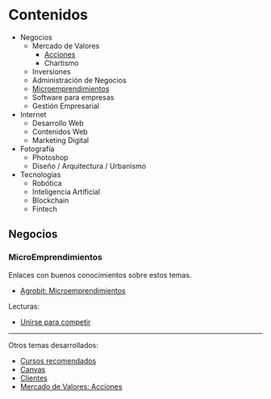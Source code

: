 # Contenidos

- Negocios
  - Mercado de Valores
    - [Acciones](/c/acciones.md)
    - Chartismo
  - Inversiones
  - Administración de Negocios
  - [Microemprendimientos](/c/#microemprendimientos)
  - Software para empresas
  - Gestión Empresarial
- Internet
  - Desarrollo Web
  - Contenidos Web
  - Marketing Digital
- Fotografía
  - Photoshop
  - Diseño / Arquitectura / Urbanismo
- Tecnologías
  - Robótica
  - Inteligencia Artificial
  - Blockchain
  - Fintech

## Negocios

### MicroEmprendimientos

Enlaces con buenos conocimientos sobre estos temas.

- [Agrobit: Microemprendimientos](http://www.agrobit.com.ar/Categorias/ConsultaPorCategorias.asp?nGrupo=2&cClave1=I&nClave2=0&nClave3=0&nClave4=0&cCate1=Microemprendimientos&cIcono1=../images/folder.gif&cCarpeta=I_Microemp&cCarpeta1=I_Microemp)

Lecturas:

- [Unirse para competir](/c/unirse-competir.md)

***

Otros temas desarrollados:

- [Cursos recomendados](/c/cursos.md)
- [Canvas](/c/canvas.md)
- [Clientes](/c/clientes.md)
- [Mercado de Valores: Acciones](/c/acciones.md)
